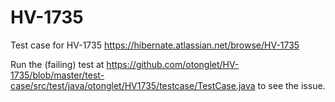 # HV-1735
Test case for HV-1735 https://hibernate.atlassian.net/browse/HV-1735

Run the (failing) test at https://github.com/otonglet/HV-1735/blob/master/test-case/src/test/java/otonglet/HV1735/testcase/TestCase.java to see the issue.